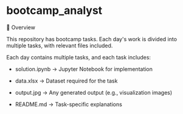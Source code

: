# bootcamp_analyst

📌 Overview

This repository has bootcamp tasks. Each day's work is divided into multiple tasks, with relevant files included.

Each day contains multiple tasks, and each task includes:

* solution.ipynb -> Jupyter Notebook for implementation 

* data.xlsx -> Dataset required for the task 

* output.jpg -> Any generated output (e.g., visualization images) 

* README.md -> Task-specific explanations
